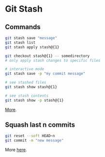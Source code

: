 Git Stash
===

Commands
---

```bash
git stash save "message"
git stash list
git stash apply stash@{1}

git checkout stash@{1} -- somedirectory
# only apply stash changes to specific files

# interactive mode
git stash save -p "my commit message"

# see stashed files
git stash show stash@{1}

# see stash contents
git stash show -p stash@{1}
```

[More](https://www.freecodecamp.org/news/useful-tricks-you-might-not-know-about-git-stash-e8a9490f0a1a/).

Squash last n commits
---
```bash
git reset --soft HEAD~n
git commit -m "new message"
```

More [here](https://stackoverflow.com/questions/5189560/squash-my-last-x-commits-together-using-git/5201642#5201642).
